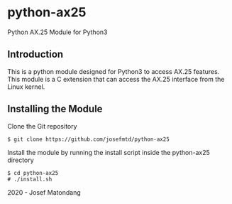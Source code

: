 # python-ax25

Python AX.25 Module for Python3

## Introduction

This is a python module designed for Python3 to access AX.25 features. This module is a C extension that can access the AX.25 interface from the Linux kernel.

## Installing the Module

Clone the Git repository

```
$ git clone https://github.com/josefmtd/python-ax25
```

Install the module by running the install script inside the python-ax25 directory

```
$ cd python-ax25
# ./install.sh
```

2020 - Josef Matondang
